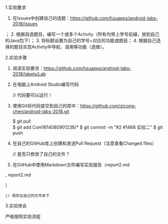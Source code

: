 1.实验要求

1. 在Issues中创建自己的选题：<https://github.com/hzuapps/android-labs-2018/issues>

； 2. 根据自选题目，编写一个或多个Activity（所有均带上学号前缀，放到自己的Java包下）； 3. 将标题设置为自己的学号+对应的功能或题目； 4. 根据自己选择的题目实现Activity中导航、调用等功能（选做）。

2.实验步骤

1. 阅读实验要求：<https://github.com/hzuapps/android-labs-2018/labels/Lab>

2. 在电脑上Android Studio编写代码

   // 代码要可以运行！

3. 使用Git将代码提交到自己的库中：<https://github.com/zicong-chen/android-labs-2018.git>

   $ git pull    
   $ git add Com1614080901238/*
   $ git commit -m "#2 #1468 实验二"
   $ git push

4. 在自己的GitHub库上创建和发送Pull Request（注意查看Changed files）

   // 是否只修改了自己的文件？

5. 在GitHub中使用Markdown文件编写实验报告（report2.md

, report2.md

）

```
// 保存在自己的文件夹下
```

3.实验体会

严格按照实验流程